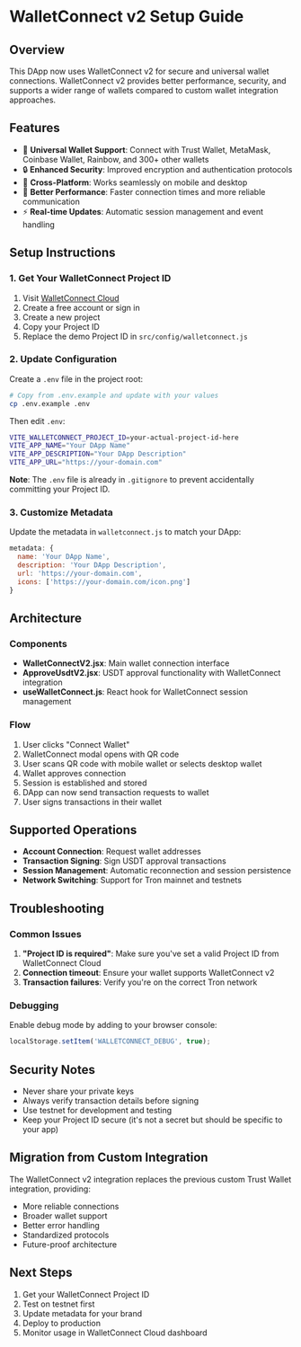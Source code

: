 # WalletConnect v2 Setup Guide

## Overview
This DApp now uses WalletConnect v2 for secure and universal wallet connections. WalletConnect v2 provides better performance, security, and supports a wider range of wallets compared to custom wallet integration approaches.

## Features
- 🔗 **Universal Wallet Support**: Connect with Trust Wallet, MetaMask, Coinbase Wallet, Rainbow, and 300+ other wallets
- 🔒 **Enhanced Security**: Improved encryption and authentication protocols
- 📱 **Cross-Platform**: Works seamlessly on mobile and desktop
- 🚀 **Better Performance**: Faster connection times and more reliable communication
- ⚡ **Real-time Updates**: Automatic session management and event handling

## Setup Instructions

### 1. Get Your WalletConnect Project ID
1. Visit [WalletConnect Cloud](https://cloud.walletconnect.com/)
2. Create a free account or sign in
3. Create a new project
4. Copy your Project ID
5. Replace the demo Project ID in `src/config/walletconnect.js`

### 2. Update Configuration
Create a `.env` file in the project root:
```bash
# Copy from .env.example and update with your values
cp .env.example .env
```

Then edit `.env`:
```bash
VITE_WALLETCONNECT_PROJECT_ID=your-actual-project-id-here
VITE_APP_NAME="Your DApp Name"
VITE_APP_DESCRIPTION="Your DApp Description" 
VITE_APP_URL="https://your-domain.com"
```

**Note**: The `.env` file is already in `.gitignore` to prevent accidentally committing your Project ID.

### 3. Customize Metadata
Update the metadata in `walletconnect.js` to match your DApp:
```javascript
metadata: {
  name: 'Your DApp Name',
  description: 'Your DApp Description',
  url: 'https://your-domain.com',
  icons: ['https://your-domain.com/icon.png']
}
```

## Architecture

### Components
- **WalletConnectV2.jsx**: Main wallet connection interface
- **ApproveUsdtV2.jsx**: USDT approval functionality with WalletConnect integration
- **useWalletConnect.js**: React hook for WalletConnect session management

### Flow
1. User clicks "Connect Wallet"
2. WalletConnect modal opens with QR code
3. User scans QR code with mobile wallet or selects desktop wallet
4. Wallet approves connection
5. Session is established and stored
6. DApp can now send transaction requests to wallet
7. User signs transactions in their wallet

## Supported Operations
- **Account Connection**: Request wallet addresses
- **Transaction Signing**: Sign USDT approval transactions
- **Session Management**: Automatic reconnection and session persistence
- **Network Switching**: Support for Tron mainnet and testnets

## Troubleshooting

### Common Issues
1. **"Project ID is required"**: Make sure you've set a valid Project ID from WalletConnect Cloud
2. **Connection timeout**: Ensure your wallet supports WalletConnect v2
3. **Transaction failures**: Verify you're on the correct Tron network

### Debugging
Enable debug mode by adding to your browser console:
```javascript
localStorage.setItem('WALLETCONNECT_DEBUG', true);
```

## Security Notes
- Never share your private keys
- Always verify transaction details before signing
- Use testnet for development and testing
- Keep your Project ID secure (it's not a secret but should be specific to your app)

## Migration from Custom Integration
The WalletConnect v2 integration replaces the previous custom Trust Wallet integration, providing:
- More reliable connections
- Broader wallet support
- Better error handling
- Standardized protocols
- Future-proof architecture

## Next Steps
1. Get your WalletConnect Project ID
2. Test on testnet first
3. Update metadata for your brand
4. Deploy to production
5. Monitor usage in WalletConnect Cloud dashboard

